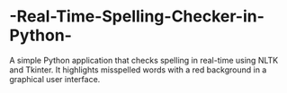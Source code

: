# -Real-Time-Spelling-Checker-in-Python-
A simple Python application that checks spelling in real-time using NLTK and Tkinter. It highlights misspelled words with a red background in a graphical user interface.
